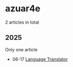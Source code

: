 # azuar4e

2 articles in total

## 2025

Only one article

- 06-17 [Language Translator](https://azuar4e.github.io/en/posts/tdl/ "2025-06-17 12:30:24")
